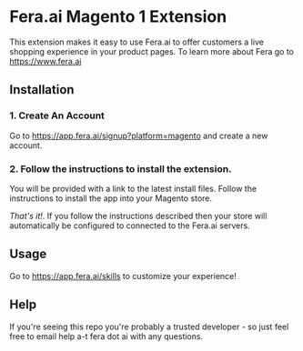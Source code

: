 # Fera.ai Magento 1 Extension
This extension makes it easy to use Fera.ai to offer customers a live shopping experience in your product pages. To learn more about Fera go to https://www.fera.ai


## Installation
### 1. Create An Account
Go to https://app.fera.ai/signup?platform=magento and create a new account.

### 2. Follow the instructions to install the extension.
You will be provided with a link to the latest install files. Follow the instructions to install the app into your Magento store.

*That's it!*. If you follow the instructions described then your store will automatically be configured to connected to the Fera.ai servers.

## Usage
Go to https://app.fera.ai/skills to customize your experience!

## Help
If you're seeing this repo you're probably a trusted developer - so just feel free to email help a-t fera dot ai with any questions.
